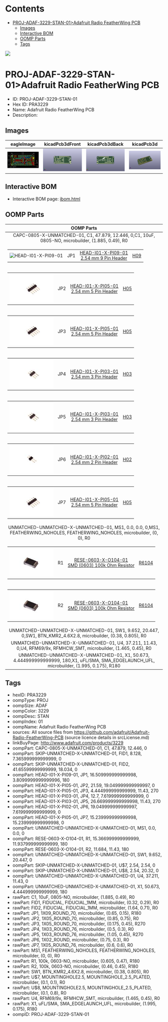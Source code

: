 



Contents
========

* [PROJ-ADAF-3229-STAN-01>Adafruit Radio FeatherWing PCB](#proj-adaf-3229-stan-01adafruit-radio-featherwing-pcb)
	* [Images](#images)
	* [Interactive BOM](#interactive-bom)
	* [OOMP Parts](#oomp-parts)
	* [Tags](#tags)
  
![][im]
# PROJ-ADAF-3229-STAN-01>Adafruit Radio FeatherWing PCB

- ID: PROJ-ADAF-3229-STAN-01
- Hex ID: PRA3229
- Name: Adafruit Radio FeatherWing PCB
- Description: 

## Images
  
  

|eagleImage|kicadPcb3dFront|kicadPcb3dBack|kicadPcb3d|
| :---: | :---: | :---: | :---: |
|[![eagleImage](eagleImage_140.png)](eagleImage_600.png)|[![kicadPcb3dFront](kicadPcb3dFront_140.png)](kicadPcb3dFront_600.png)|[![kicadPcb3dBack](kicadPcb3dBack_140.png)](kicadPcb3dBack_600.png)|[![kicadPcb3d](kicadPcb3d_140.png)](kicadPcb3d_600.png)|

## Interactive BOM

- Interactive BOM page: [ibom.html](kicad/bom/ibom.html)

## OOMP Parts
  

|OOMP Parts|
| :---: |
|CAPC-0805-X-UNMATCHED-01, C1, 47.879, 12.446, 0,C1, 10uF, 0805-NO, microbuilder, (1.885, 0.49), R0|
|<table><tr><td>![HEAD-I01-X-PI09-01](https://raw.githubusercontent.com/oomlout/oomlout_OOMP_parts/main/HEAD-I01-X-PI09-01/image_140.jpg)</td><td> JP1</td><td>[HEAD-I01-X-PI09-01<br>2.54 mm 9 Pin Header](https://github.com/oomlout/oomlout_OOMP_parts/tree/main/HEAD-I01-X-PI09-01/)</td><td>[H09](https://github.com/oomlout/oomlout_OOMP_parts/tree/main/HEAD-I01-X-PI09-01/)</td></tr></table>|
|<table><tr><td>![HEAD-I01-X-PI05-01](https://raw.githubusercontent.com/oomlout/oomlout_OOMP_parts/main/HEAD-I01-X-PI05-01/image_140.jpg)</td><td> JP2</td><td>[HEAD-I01-X-PI05-01<br>2.54 mm 5 Pin Header](https://github.com/oomlout/oomlout_OOMP_parts/tree/main/HEAD-I01-X-PI05-01/)</td><td>[H05](https://github.com/oomlout/oomlout_OOMP_parts/tree/main/HEAD-I01-X-PI05-01/)</td></tr></table>|
|<table><tr><td>![HEAD-I01-X-PI05-01](https://raw.githubusercontent.com/oomlout/oomlout_OOMP_parts/main/HEAD-I01-X-PI05-01/image_140.jpg)</td><td> JP3</td><td>[HEAD-I01-X-PI05-01<br>2.54 mm 5 Pin Header](https://github.com/oomlout/oomlout_OOMP_parts/tree/main/HEAD-I01-X-PI05-01/)</td><td>[H05](https://github.com/oomlout/oomlout_OOMP_parts/tree/main/HEAD-I01-X-PI05-01/)</td></tr></table>|
|<table><tr><td>![HEAD-I01-X-PI03-01](https://raw.githubusercontent.com/oomlout/oomlout_OOMP_parts/main/HEAD-I01-X-PI03-01/image_140.jpg)</td><td> JP4</td><td>[HEAD-I01-X-PI03-01<br>2.54 mm 3 Pin Header](https://github.com/oomlout/oomlout_OOMP_parts/tree/main/HEAD-I01-X-PI03-01/)</td><td>[H03](https://github.com/oomlout/oomlout_OOMP_parts/tree/main/HEAD-I01-X-PI03-01/)</td></tr></table>|
|<table><tr><td>![HEAD-I01-X-PI03-01](https://raw.githubusercontent.com/oomlout/oomlout_OOMP_parts/main/HEAD-I01-X-PI03-01/image_140.jpg)</td><td> JP5</td><td>[HEAD-I01-X-PI03-01<br>2.54 mm 3 Pin Header](https://github.com/oomlout/oomlout_OOMP_parts/tree/main/HEAD-I01-X-PI03-01/)</td><td>[H03](https://github.com/oomlout/oomlout_OOMP_parts/tree/main/HEAD-I01-X-PI03-01/)</td></tr></table>|
|<table><tr><td>![HEAD-I01-X-PI02-01](https://raw.githubusercontent.com/oomlout/oomlout_OOMP_parts/main/HEAD-I01-X-PI02-01/image_140.jpg)</td><td> JP6</td><td>[HEAD-I01-X-PI02-01<br>2.54 mm 2 Pin Header](https://github.com/oomlout/oomlout_OOMP_parts/tree/main/HEAD-I01-X-PI02-01/)</td><td>[H02](https://github.com/oomlout/oomlout_OOMP_parts/tree/main/HEAD-I01-X-PI02-01/)</td></tr></table>|
|<table><tr><td>![HEAD-I01-X-PI05-01](https://raw.githubusercontent.com/oomlout/oomlout_OOMP_parts/main/HEAD-I01-X-PI05-01/image_140.jpg)</td><td> JP7</td><td>[HEAD-I01-X-PI05-01<br>2.54 mm 5 Pin Header](https://github.com/oomlout/oomlout_OOMP_parts/tree/main/HEAD-I01-X-PI05-01/)</td><td>[H05](https://github.com/oomlout/oomlout_OOMP_parts/tree/main/HEAD-I01-X-PI05-01/)</td></tr></table>|
|UNMATCHED-UNMATCHED-X-UNMATCHED-01, MS1, 0.0, 0.0, 0,MS1, FEATHERWING_NOHOLES, FEATHERWING_NOHOLES, microbuilder, (0, 0), R0|
|<table><tr><td>![RESE-0603-X-O104-01](https://raw.githubusercontent.com/oomlout/oomlout_OOMP_parts/main/RESE-0603-X-O104-01/image_140.jpg)</td><td> R1</td><td>[RESE-0603-X-O104-01<br>SMD (0603) 100k Ohm Resistor](https://github.com/oomlout/oomlout_OOMP_parts/tree/main/RESE-0603-X-O104-01/)</td><td>[R6104](https://github.com/oomlout/oomlout_OOMP_parts/tree/main/RESE-0603-X-O104-01/)</td></tr></table>|
|<table><tr><td>![RESE-0603-X-O104-01](https://raw.githubusercontent.com/oomlout/oomlout_OOMP_parts/main/RESE-0603-X-O104-01/image_140.jpg)</td><td> R2</td><td>[RESE-0603-X-O104-01<br>SMD (0603) 100k Ohm Resistor](https://github.com/oomlout/oomlout_OOMP_parts/tree/main/RESE-0603-X-O104-01/)</td><td>[R6104](https://github.com/oomlout/oomlout_OOMP_parts/tree/main/RESE-0603-X-O104-01/)</td></tr></table>|
|UNMATCHED-UNMATCHED-X-UNMATCHED-01, SW1, 9.652, 20.447, 0,SW1, BTN_KMR2_4.6X2.8, microbuilder, (0.38, 0.805), R0|
|UNMATCHED-UNMATCHED-X-UNMATCHED-01, U4, 37.211, 11.43, 0,U4, RFM69/9x, RFMHCW_SMT, microbuilder, (1.465, 0.45), R0|
|UNMATCHED-UNMATCHED-X-UNMATCHED-01, X1, 50.673, 4.444999999999999, 180,X1, uFL/SMA, SMA_EDGELAUNCH_UFL, microbuilder, (1.995, 0.175), R180|

## Tags

- hexID: PRA3229
- oompType: PROJ
- oompSize: ADAF
- oompColor: 3229
- oompDesc: STAN
- oompIndex: 01
- oompName: Adafruit Radio FeatherWing PCB
- sources: All source files from https://github.com/adafruit/Adafruit-Radio-FeatherWing-PCB (source licence details in srcLicense.md)
- linkBuyPage: http://www.adafruit.com/products/3229
- oompPart: CAPC-0805-X-UNMATCHED-01, C1, 47.879, 12.446, 0
- oompPart: SKIP-UNMATCHED-X-UNMATCHED-01, FID1, 8.128, 7.365999999999999, 0
- oompPart: SKIP-UNMATCHED-X-UNMATCHED-01, FID2, 41.65599999999999, 18.034, 0
- oompPart: HEAD-I01-X-PI09-01, JP1, 16.509999999999998, 3.8099999999999996, 180
- oompPart: HEAD-I01-X-PI05-01, JP2, 21.59, 19.049999999999997, 0
- oompPart: HEAD-I01-X-PI05-01, JP3, 4.444999999999999, 11.43, 270
- oompPart: HEAD-I01-X-PI03-01, JP4, 12.7, 7.619999999999999, 0
- oompPart: HEAD-I01-X-PI03-01, JP5, 26.669999999999998, 11.43, 270
- oompPart: HEAD-I01-X-PI02-01, JP6, 19.049999999999997, 7.619999999999999, 0
- oompPart: HEAD-I01-X-PI05-01, JP7, 15.239999999999998, 15.239999999999998, 0
- oompPart: UNMATCHED-UNMATCHED-X-UNMATCHED-01, MS1, 0.0, 0.0, 0
- oompPart: RESE-0603-X-O104-01, R1, 15.366999999999999, 11.937999999999999, 180
- oompPart: RESE-0603-X-O104-01, R2, 11.684, 11.43, 180
- oompPart: UNMATCHED-UNMATCHED-X-UNMATCHED-01, SW1, 9.652, 20.447, 0
- oompPart: SKIP-UNMATCHED-X-UNMATCHED-01, U$7, 2.54, 2.54, 0
- oompPart: SKIP-UNMATCHED-X-UNMATCHED-01, U$8, 2.54, 20.32, 0
- oompPart: UNMATCHED-UNMATCHED-X-UNMATCHED-01, U4, 37.211, 11.43, 0
- oompPart: UNMATCHED-UNMATCHED-X-UNMATCHED-01, X1, 50.673, 4.444999999999999, 180
- rawPart: C1, 10uF, 0805-NO, microbuilder, (1.885, 0.49), R0
- rawPart: FID1, FIDUCIAL, FIDUCIAL_1MM, microbuilder, (0.32, 0.29), R0
- rawPart: FID2, FIDUCIAL, FIDUCIAL_1MM, microbuilder, (1.64, 0.71), R0
- rawPart: JP1, 1X09_ROUND_70, microbuilder, (0.65, 0.15), R180
- rawPart: JP2, 1X05_ROUND_70, microbuilder, (0.85, 0.75), R0
- rawPart: JP3, 1X05_ROUND_70, microbuilder, (0.175, 0.45), R270
- rawPart: JP4, 1X03_ROUND_76, microbuilder, (0.5, 0.3), R0
- rawPart: JP5, 1X03_ROUND_76, microbuilder, (1.05, 0.45), R270
- rawPart: JP6, 1X02_ROUND, microbuilder, (0.75, 0.3), R0
- rawPart: JP7, 1X05_ROUND_76, microbuilder, (0.6, 0.6), R0
- rawPart: MS1, FEATHERWING_NOHOLES, FEATHERWING_NOHOLES, microbuilder, (0, 0), R0
- rawPart: R1, 100k, 0603-NO, microbuilder, (0.605, 0.47), R180
- rawPart: R2, 100k, 0603-NO, microbuilder, (0.46, 0.45), R180
- rawPart: SW1, BTN_KMR2_4.6X2.8, microbuilder, (0.38, 0.805), R0
- rawPart: U$7, MOUNTINGHOLE2.5, MOUNTINGHOLE_2.5_PLATED, microbuilder, (0.1, 0.1), R0
- rawPart: U$8, MOUNTINGHOLE2.5, MOUNTINGHOLE_2.5_PLATED, microbuilder, (0.1, 0.8), R0
- rawPart: U4, RFM69/9x, RFMHCW_SMT, microbuilder, (1.465, 0.45), R0
- rawPart: X1, uFL/SMA, SMA_EDGELAUNCH_UFL, microbuilder, (1.995, 0.175), R180
- oompID: PROJ-ADAF-3229-STAN-01



[im]: kicadPcb3d_450.png
